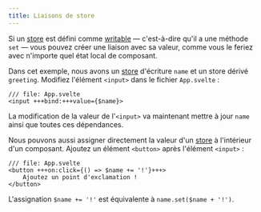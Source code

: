 ```yaml
---
title: Liaisons de store
---
```


Si un <span class="vo">[store](SVELTE_SITE_URL/docs/sveltejs#store)</span> est défini comme <span class="vo">[writable](SVELTE_SITE_URL/docs/development#writable)</span> — c'est-à-dire qu'il a une méthode `set` — vous pouvez créer une liaison avec sa valeur, comme vous le feriez avec n'importe quel état local de composant.

Dans cet exemple, nous avons un <span class="vo">[store](SVELTE_SITE_URL/docs/sveltejs#store)</span> d'écriture `name` et un store dérivé `greeting`. Modifiez l'élément `<input>` dans le fichier `App.svelte` :

```svelte
/// file: App.svelte
<input +++bind:+++value={$name}>
```

La modification de la valeur de l'`<input>` va maintenant mettre à jour `name` ainsi que toutes ces dépendances.

Nous pouvons aussi assigner directement la valeur d'un <span class="vo">[store](SVELTE_SITE_URL/docs/sveltejs#store)</span> à l'intérieur d'un composant. Ajoutez un élément `<button>` après l'élément `<input>` :

```svelte
/// file: App.svelte
<button +++on:click={() => $name += '!'}+++>
	Ajoutez un point d'exclamation !
</button>
```

L'assignation `$name += '!'` est équivalente à `name.set($name + '!')`.
